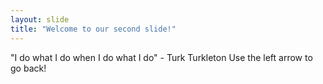 ```yaml
---
layout: slide
title: "Welcome to our second slide!"
---
```

"I do what I do when I do what I do" - Turk Turkleton
Use the left arrow to go back!
